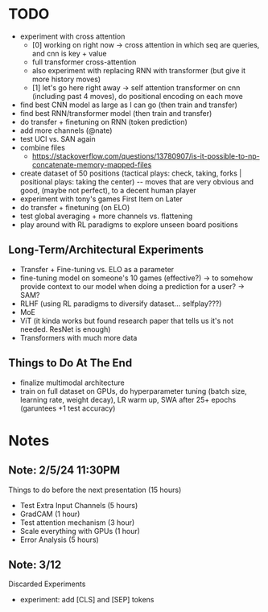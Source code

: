 # TODO
- experiment with cross attention
    - [0] working on right now -> cross attention in which seq are queries, and cnn is key + value
    - full transformer cross-attention
    - also experiment with replacing RNN with transformer (but give it more history moves)
    - [1] let's go here right away -> self attention transformer on cnn (including past 4 moves), do positional encoding on each move
- find best CNN model as large as I can go (then train and transfer)
- find best RNN/transformer model (then train and transfer)
- do transfer + finetuning on RNN (token prediction)
- add more channels (@nate)
- test UCI vs. SAN again
- combine files
    - https://stackoverflow.com/questions/13780907/is-it-possible-to-np-concatenate-memory-mapped-files
- create dataset of 50 positions (tactical plays: check, taking, forks | positional plays: taking the center) -- moves that are very obvious and good, (maybe not perfect), to a decent human player
- experiment with tony's games
First Item on Later
- do transfer + finetuning (on ELO)
- test global averaging + more channels vs. flattening
- play around with RL paradigms to explore unseen board positions


## Long-Term/Architectural Experiments
- Transfer + Fine-tuning vs. ELO as a parameter 
- fine-tuning model on someone's 10 games (effective?) -> to somehow provide context to our model when doing a prediction for a user? -> SAM?
- RLHF (using RL paradigms to diversify dataset... selfplay???)
- MoE
- ViT (it kinda works but found research paper that tells us it's not needed. ResNet is enough)
- Transformers with much more data 

## Things to Do At The End
- finalize multimodal architecture
- train on full dataset on GPUs, do hyperparameter tuning (batch size, learning rate, weight decay), LR warm up, SWA after 25+ epochs (garuntees +1 test accuracy) 

# Notes 

## Note: 2/5/24 11:30PM
Things to do before the next presentation (15 hours)
- Test Extra Input Channels (5 hours)
- GradCAM (1 hour)
- Test attention mechanism (3 hour)
- Scale everything with GPUs (1 hour)
- Error Analysis (5 hours)

## Note: 3/12
Discarded Experiments
- experiment: add [CLS] and [SEP] tokens